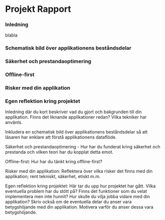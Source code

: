 # Projekt Rapport #

### Inledning ###

blabla

### Schematisk bild över applikationens beståndsdelar ###

### Säkerhet och prestandaoptimering ###

### Offline-first ###

### Risker med din applikation ###

### Egen reflektion kring projektet ###



Inledning där du kort beskriver vad du gjort och bakgrunden till din applikation. Finns det liknande applikationer redan? Vilka tekniker har använts.

Inkludera en schematisk bild över applikationens beståndsdelar så att läsaren har enklare att förstå applikationens dataflöde.

Säkerhet och prestandaoptimering - Hur har du funderat kring säkerhet och prestanda och vilken teori har du kopplat detta emot.

Offline-first: Hur har du tänkt kring offline-first?

Risker med din applikation: Reflektera över vilka risker det finns med din applikation; rent tekniskt, säkerhet, etiskt m.m.

Egen reflektion kring projektet: Här tar du upp hur projektet har gått. Vilka eventuella problem har du stött på? Finns det funktioner som du velat implementera men inte hunnit? Hur skulle du vilja jobba vidare med din applikation?
Skriv också om de eventuella delar du anser vara betygshöjande med din applikation. Motivera varför du anser dessa vara betygshöjande.
